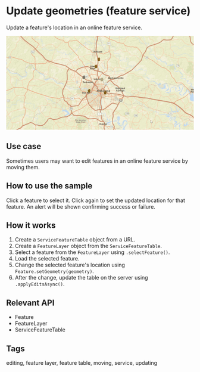 # Update geometries (feature service)

Update a feature's location in an online feature service.

![Image of update geometries feature service](UpdateGeometries.gif)

## Use case

Sometimes users may want to edit features in an online feature service by moving them.

## How to use the sample

Click a feature to select it. Click again to set the updated location for that feature. An alert will be shown confirming success or failure.

## How it works

1. Create a `ServiceFeatureTable` object from a URL.
2. Create a `FeatureLayer` object from the `ServiceFeatureTable`.
3. Select a feature from the `FeatureLayer` using `.selectFeature()`.
4. Load the selected feature.
5. Change the selected feature's location using `Feature.setGeometry(geometry)`.
6. After the change, update the table on the server using `.applyEditsAsync()`.

## Relevant API

* Feature
* FeatureLayer
* ServiceFeatureTable

## Tags

editing, feature layer, feature table, moving, service, updating